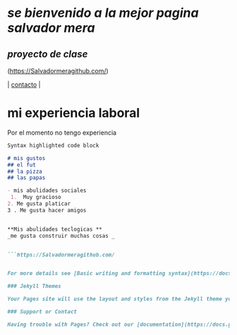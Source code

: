 # _se bienvenido a la mejor pagina salvador mera_
## *proyecto de clase*

(https://Salvadormeragithub.com/)
   
| [contacto](./contacto) |

# mi experiencia laboral #
Por el momento no tengo experiencia 

```markdown
Syntax highlighted code block

# mis gustos 
## el fut 
## la pizza 
## las papas 

- mis abulidades sociales 
 1.  Muy gracioso 
2. Me gusta platicar 
3 . Me gusta hacer amigos 


**Mis abulidades teclogicas ** 
_me gusta construir muchas cosas _


```https://Salvadormeragithub.com/


For more details see [Basic writing and formatting syntax](https://docs.github.com/en/github/writing-on-github/getting-started-with-writing-and-formatting-on-github/basic-writing-and-formatting-syntax).

### Jekyll Themes

Your Pages site will use the layout and styles from the Jekyll theme you have selected in your [repository settings](https://github.com/salvadormera/salvadormera.github.io/settings/pages). The name of this theme is saved in the Jekyll `_config.yml` configuration file.

### Support or Contact

Having trouble with Pages? Check out our [documentation](https://docs.github.com/categories/github-pages-basics/) or [contact support](https://support.github.com/contact) and we’ll help you sort it out.
